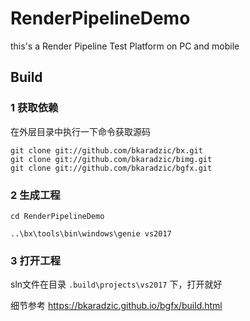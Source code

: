 # RenderPipelineDemo
this's a Render Pipeline Test Platform on PC and mobile

## Build
### 1 获取依赖
在外层目录中执行一下命令获取源码
```
git clone git://github.com/bkaradzic/bx.git
git clone git://github.com/bkaradzic/bimg.git
git clone git://github.com/bkaradzic/bgfx.git
```
### 2 生成工程

`cd RenderPipelineDemo`

`..\bx\tools\bin\windows\genie vs2017`

### 3 打开工程
sln文件在目录 `.build\projects\vs2017` 下，打开就好

细节参考 https://bkaradzic.github.io/bgfx/build.html
